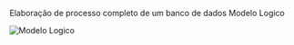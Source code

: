 Elaboração de processo completo de um banco de dados
Modelo Logico 

![Modelo Logico](https://github.com/moniquedmendes/trabalho-banco-de-dados-/assets/111323380/4c435b92-3276-4ffc-935d-2c42705020a5)
